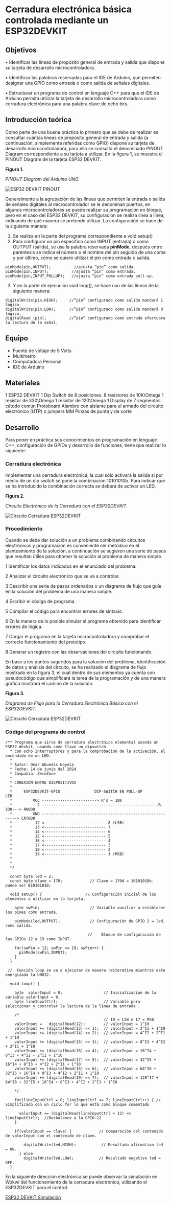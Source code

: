 # Cerradura electrónica básica controlada mediante un ESP32DEVKIT

## Objetivos

• Identificar las líneas de propósito general de entrada y salida que dispone su tarjeta de desarrollo microcontroladora.

• Identificar las palabras reservadas para el IDE de Arduino, que permiten designar una GPIO como entrada o como salida de señales digitales.

• Estructurar un programa de control en lenguaje C++ para que el IDE de Arduino permita utilizar la tarjeta de desarrollo microcontroladora como cerradura electrónica para una palabra clave de ocho bits.


## Introducción teórica

Como parte de una buena práctica lo primero que se debe de realizar es consultar cuántas líneas de propósito general de entrada y salida (a continuación, simplemente referidas como GPIO) dispone su tarjeta de desarrollo microcontroladora, para ello se consulta el denominado PINOUT Diagram correspondiente a su tarjeta a utilizar. En la figura 1, se muestra el PINOUT Diagram de la tarjeta ESP32 DEVKIT.

**Figura 1.**

*PINOUT Diagram del Arduino UNO.*

![ESP32 DEVKIT PINOUT](https://github.com/OmarAbundis/ArduinoPracticasBasicas/blob/main/ProgramacionDeGPIOs/Imagenes/ESP32%20DEVKIT%20PINOUT.png)

Generalmente a la agrupación de las líneas que permiten la entrada o salida de señales digitales al microcontrolador se le denominan puertos, en algunos microcontroladores se puede realizar su programación en bloque, pero en el caso del ESP32 DEVKIT, su configuración se realiza línea a línea, indicando de qué manera se pretende utilizar.
La configuración se hace de la siguiente manera:

1.	Se realiza en la parte del programa correspondiente a void setup()
2.	Para configurar un pin específico como INPUT (entrada) o como OUTPUT (salida), se usa la palabra reservada **pinMode**, después entre paréntesis se indica el número o el nombre del pin seguido de una coma y por último, cómo se quiere utilizar el pin como entrada o salida.

~~~
pinMode(pin,OUTPUT);          //ajusta “pin” como salida.
pinMode(pin,INPUT);          //ajusta “pin” como entrada.
pinMode(pin,INPUT_PULLUP);   //ajusta “pin” como entrada pull-up.
~~~

3.	Y en la parte de ejecución void loop(), se hace uso de las líneas de la siguiente manera:

~~~~
digitalWrite(pin,HIGH);		//”pin” configurado como salida mandará 1 lógico.
digitalWrite(pin,LOW);		//”pin” configurado como salida mandará 0 lógico.
digitalRead (pin);		    //”pin” configurado como entrada efectuara la lectura de la señal.
~~~~

## Equipo

* Fuente de voltaje de 5 Volts
* Multímetro
* Computadora Personal
* IDE de Arduino

## Materiales

1 ESP32 DEVKIT
1 Dip Switch de 8 posiciones.
8 resistores de 10K\Omega
1 resistor de 330\Omega
1 resistor de 120\Omega
1 Display de 7 segmentos cátodo común
Protoboard
Alambre con aislante para el armado del circuito electrónico (UTP) o jumpers MM
Pinzas de punta y de corte

## Desarrollo

Para poner en práctica sus conocimientos en programación en lenguaje C++, configuración de GPIOs y desarrollo de funciones, tiene que realizar lo siguiente:

### Cerradura electrónica

Implementar una cerradura electrónica, la cual sólo activará la salida si por medio de un dip switch se pone la combinación 10101010b. Para indicar que se ha introducido la combinación correcta se deberá de activar un LED.

**Figura 2.**

*Circuito Electrónico de la Cerradura con el ESP32DEVKIT.*

![Circuito Cerradura ESP32DEVKIT](https://github.com/OmarAbundis/ArduinoPracticasBasicas/blob/main/ProgramacionDeGPIOs/Imagenes/CircuitoCerraduraElectronicaESP32DEVKIT.JPG)

### Procedimiento

Cuando se debe dar solución a un problema combinando circuitos electrónicos y programación es conveniente ser metódico en el planteamiento de la solución, a continuación se sugieren una serie de pasos que resultan útiles para obtener la solución al problema de manera simple.

1 Identificar los datos indicados en el enunciado del problema.

2 Analizar el circuito electrónico que se va a controlar.

3 Describir una serie de pasos ordenados o un diagrama de flujo que guíe en la solución del problema de una manera simple.

4 Escribir el código de programa.

5 Compilar el código para encontrar errores de sintaxis.

6 En la manera de lo posible simular el programa obtenido para identificar errores de lógica.

7 Cargar el programa en la tarjeta microcontroladora y comprobar el correcto funcionamiento del prototipo.

8 Generar un registro con las observaciones del circuito funcionando.

En base a los puntos sugeridos para la solución del problema, identificación de datos y analisis del circuito, se ha realizado el diagrama de flujo mostrado en la figura 3, el cual dentro de sus elementos ya cuenta con pseudocódigo que simplificará la tarea de la programación y de una manera grafica mostrará el camino de la solución.

**Figura 3.**

*Diagrama de Flujo para la Cerradura Electrónica Básica con el ESP32DEVKIT.*

![Circuito Cerradura ESP32DEVKIT](https://github.com/OmarAbundis/ArduinoPracticasBasicas/blob/main/ProgramacionDeGPIOs/Imagenes/DiagramaFlujoCerradura.png)

### Código del programa de control

~~~
/** Programa que sirve de cerradura electrónica elemental usando un ESP32 devkit, usando como llave un dipswitch 
  * con ocho interruptores y para la comprobación de la activación, el encendido de un LED.
  *
  * Autor: Omar Abundis Noyola
  * Fecha: 14 de junio del 2024
  * Compañia: ZeroZone
  *
  * CONEXIÓN ENTRE DISPOSITIVOS
  *
  *     ESP32DEVKIT-GPIO               DIP-SWITCH EN PULL-UP                  LED
  *         VCC ------------------------> R's = 10K                                
  *           2 ---------------------------------------------------R-330---> ÁNODO
  *         GND -----------------------------------------------------------> CÁTODO
  *          12 <--------------------------- 8 (LSB)
  *          13 <--------------------------- 7
  *          14 <--------------------------- 6
  *          15 <--------------------------- 5
  *          16 <--------------------------- 4
  *          17 <--------------------------- 3
  *          18 <--------------------------- 2
  *          19 <--------------------------- 1 (MSB)
  *               
  *
  */

  const byte led = 2;
  const byte clave = 170;            // Clave = 170d = 10101010b. puede ser B10101010;
  
  void setup() {                   // Configuración inicial de los elementos a utilizar en la tarjeta.
        
    byte swPin;                      // Variable auxiliar a establecer los pines como entrada.
           
    pinMode(led,OUTPUT);             // Configuración de GPIO 2 = led, como salida.

                                    //    Bloque de configuración de las GPIOs 12 a 19 como INPUT. 
        
    for(swPin = 12; swPin <= 19; swPin++) {
      pinMode(swPin,INPUT);
    }
  }
  
 //  Función loop se va a ejecutar de manera reiterativa mientras este energizada la UNO32.
 
  void loop() {

    byte  valorInput = 0;                  // Inicialización de la variable valorInput = 0.
    byte lineInputCtrl;                    // Variable para seleccionar y controlar la lectura de la línea de entrada . 

    /* 
                                           // I0 = LSB e I7 = MSB
    valorInput =   digitalRead(12);        // valorInput = 1^I0
    valorInput += (digitalRead(13) << 1);  // valorInput = 2^I1 + 1^I0
    valorInput += (digitalRead(14) << 2);  // valorInput = 4^I2 + 2^I1 + 1^I0
    valorInput += (digitalRead(15) << 3);  // valorInput = 8^I3 + 4^I2 + 2^I1 + 1^I0
    valorInput += (digitalRead(16) << 4);  // valorInput = 16^I4 + 8^I3 + 4^I2 + 2^I1 + 1^I0
    valorInput += (digitalRead(17) << 5);  // valorInput = 32^I5 + 16^I4 + 8^I3 + 4^I2 + 2^I1 + 1^I0
    valorInput += (digitalRead(18) << 6);  // valorInput = 64^I6 + 32^I5 + 16^I4 + 8^I3 + 4^I2 + 2^I1 + 1^I0
    valorInput += (digitalRead(19) << 7);  // valorInput = 128^I7 + 64^I6 + 32^I5 + 16^I4 + 8^I3 + 4^I2 + 2^I1 + 1^I0

    */

    for(lineInputCtrl = 0; lineInputCtrl <= 7; lineInputCtrl++) { // Simplificado con un ciclo for lo que está como bloque comentado

      valorInput += (digitalRead(lineInputCtrl + 12) << lineInputCtrl);  //Desbalance a la GPIO-12
    }
    
    if(valorInput == clave) {            // Comparación del contenido de valorInput con el contenido de clave.
                                    
        digitalWrite(led,HIGH);           // Resultado afirmativo led = ON.
      } else
        digitalWrite(led,LOW);           // Resultado negativo led = OFF.
  }
~~~

En la siguiente dirección electrónica se puede observar la simulación en Wokwi del funcionamiento de la cerradura electrónica, utilizando el ESP32DEVKIT para el control. 

[ESP32 DEVKIT Simulación](https://wokwi.com/projects/376260178423500801)
